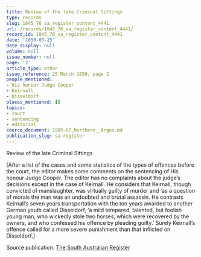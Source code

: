 ```yaml
---
title: Review of the late Criminal Sittings
type: records
slug: 1845_76_sa_register_content_4441
url: /records/1845_76_sa_register_content_4441/
record_id: 1845_76_sa_register_content_4441
date: '1850-03-25'
date_display: null
volume: null
issue_number: null
page: '2'
article_type: other
issue_reference: 25 March 1850, page 2
people_mentioned:
- His honour Judge Cooper
- Keirnall
- Disseldorf
places_mentioned: []
topics:
- court
- sentencing
- editorial
source_document: 1985-87_Northern__Argus.md
publication_slug: sa-register
---
```


Review of the late Criminal Sittings

[After a list of the cases and some statistics of the types of offences before the court, the editor makes some comments on the sentencing of His honour Judge Cooper.  The editor has no complaints about the judge’s decisions except in the case of Keirnall.  He considers that Keirnall, though convicted of manslaughter, was virtually guilty of murder and ‘as a question of morals the man was an undoubted and brutal assassin.  He contrasts Keirnall’s seven years transportation with the ten years awarded to another German youth called Disseldorf, ‘a mild tempered, talented, but foolish young man, who wickedly stole two horses, which were recovered by the owners, and who confessed his offence by pleading guilty.’  Surely Keirnall’s offence called for a more severe punishment than that inflicted on Disseldorf.]

Source publication: [The South Australian Register](/publications/sa-register/)
